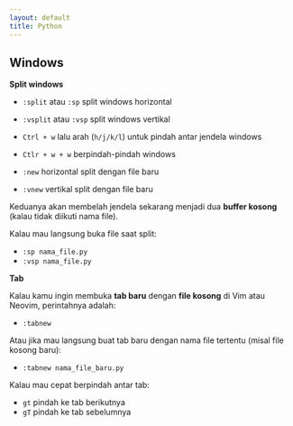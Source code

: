 ```yaml
---
layout: default
title: Python
---
```


## Windows
**Split windows**
- `:split` atau `:sp` split windows horizontal
- `:vsplit` atau `:vsp` split windows vertikal

- `Ctrl + w` lalu arah (`h/j/k/l`) untuk pindah antar jendela windows
- `Ctlr + w + w` berpindah-pindah windows

- `:new` horizontal split dengan file baru
- `:vnew` vertikal split dengan file baru

Keduanya akan membelah jendela sekarang menjadi dua **buffer kosong** (kalau tidak diikuti nama file).  

Kalau mau langsung buka file saat split:
- `:sp nama_file.py`
- `:vsp nama_file.py`

**Tab**

Kalau kamu ingin membuka **tab baru** dengan **file kosong** di Vim atau Neovim, perintahnya adalah:
- `:tabnew`

Atau jika mau langsung buat tab baru dengan nama file tertentu (misal file kosong baru):
- `:tabnew nama_file_baru.py`

Kalau mau cepat berpindah antar tab:
- `gt` pindah ke tab berikutnya
- `gT` pindah ke tab sebelumnya

